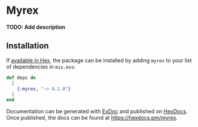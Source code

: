 # Myrex

**TODO: Add description**

## Installation

If [available in Hex](https://hex.pm/docs/publish), the package can be installed
by adding `myrex` to your list of dependencies in `mix.exs`:

```elixir
def deps do
  [
    {:myrex, "~> 0.1.0"}
  ]
end
```

Documentation can be generated with [ExDoc](https://github.com/elixir-lang/ex_doc)
and published on [HexDocs](https://hexdocs.pm). Once published, the docs can
be found at <https://hexdocs.pm/myrex>.

